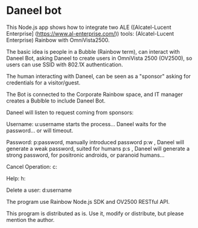 # Daneel bot

This Node.js app shows how to integrate two ALE ([Alcatel-Lucent Enterprise] (https://www.al-enterprise.com/)) tools:
(Alcatel-Lucent Enterprise) Rainbow with OmniVista2500.

The basic idea is people in a Bubble (Rainbow term), can interact with Daneel Bot, asking Daneel to create users in OmniVista 2500 (OV2500), so users can use SSID with 802.1X authentication.

The human interacting with Daneel, can be seen as a "sponsor" asking for credentials for a visitor/guest.

The Bot is connected to the Corporate Rainbow space, and IT manager creates a Bublble to include Daneel Bot.

Daneel will listen to request coming from sponsors:

Username: u:username starts the process... Daneel waits for the password... or will timeout.

Password: p:password, manually introduced password p:w , Daneel will generate a weak password, suited for humans p:s , Daneel will generate a strong password, for positronic androids, or paranoid humans...

Cancel Operation: c:

Help: h:

Delete a user: d:username

The program use Rainbow Node.js SDK and OV2500 RESTful API.

This program is distributed as is. Use it, modify or distribute, but please mention the author.

